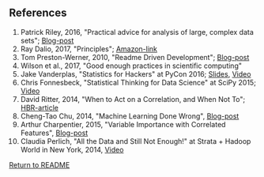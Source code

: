 ## References

1. Patrick Riley, 2016, "Practical advice for analysis of large, complex data sets"; [Blog-post](http://www.unofficialgoogledatascience.com/2016/10/practical-advice-for-analysis-of-large.html)
1. Ray Dalio, 2017, "Principles"; [Amazon-link](https://www.amazon.com/dp/1508243247)
1. Tom Preston-Werner, 2010, "Readme Driven Development"; [Blog-post](http://tom.preston-werner.com/2010/08/23/readme-driven-development.html)
1. Wilson et al., 2017, "Good enough practices in scientific computing"
1. Jake Vanderplas, "Statistics for Hackers" at PyCon 2016; [Slides](https://speakerdeck.com/jakevdp/statistics-for-hackers), [Video](https://www.youtube.com/watch?v=Iq9DzN6mvYA)
1. Chris Fonnesbeck, "Statistical Thinking for Data Science" at SciPy 2015; [Video](https://www.youtube.com/watch?v=TGGGDpb04Yc)
1. David Ritter, 2014, "When to Act on a Correlation, and When Not To"; [HBR-article](https://hbr.org/2014/03/when-to-act-on-a-correlation-and-when-not-to)
1. Cheng-Tao Chu, 2014, "Machine Learning Done Wrong", [Blog-post](http://ml.posthaven.com/machine-learning-done-wrong)
1. Arthur Charpentier, 2015, "Variable Importance with Correlated Features", [Blog-post](https://freakonometrics.hypotheses.org/20545)
1. Claudia Perlich, "All the Data and Still Not Enough!" at Strata + Hadoop World in New York, 2014, [Video](https://www.oreilly.com/learning/all-the-data-and-still-not-enough)

[Return to README](https://github.com/srctaha/recipes-for-data-analysis/blob/master/README.md)
